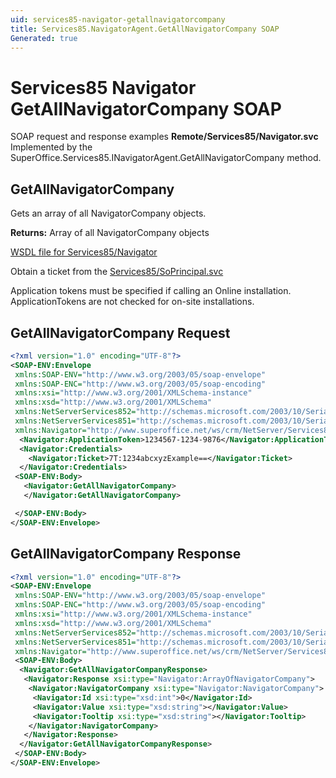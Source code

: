 ```yaml
---
uid: services85-navigator-getallnavigatorcompany
title: Services85.NavigatorAgent.GetAllNavigatorCompany SOAP
Generated: true
---
```


# Services85 Navigator GetAllNavigatorCompany SOAP

SOAP request and response examples **Remote/Services85/Navigator.svc**
Implemented by the <see cref="M:SuperOffice.Services85.INavigatorAgent.GetAllNavigatorCompany">SuperOffice.Services85.INavigatorAgent.GetAllNavigatorCompany</see> method.

## GetAllNavigatorCompany

Gets an array of all NavigatorCompany objects.


**Returns:** Array of all NavigatorCompany objects


[WSDL file for Services85/Navigator](../Services85-Navigator.md)

Obtain a ticket from the [Services85/SoPrincipal.svc](../SoPrincipal/SoPrincipal.md)

Application tokens must be specified if calling an Online installation. ApplicationTokens are not checked for on-site installations.

## GetAllNavigatorCompany Request

```xml
<?xml version="1.0" encoding="UTF-8"?>
<SOAP-ENV:Envelope
 xmlns:SOAP-ENV="http://www.w3.org/2003/05/soap-envelope"
 xmlns:SOAP-ENC="http://www.w3.org/2003/05/soap-encoding"
 xmlns:xsi="http://www.w3.org/2001/XMLSchema-instance"
 xmlns:xsd="http://www.w3.org/2001/XMLSchema"
 xmlns:NetServerServices852="http://schemas.microsoft.com/2003/10/Serialization/Arrays"
 xmlns:NetServerServices851="http://schemas.microsoft.com/2003/10/Serialization/"
 xmlns:Navigator="http://www.superoffice.net/ws/crm/NetServer/Services85">
  <Navigator:ApplicationToken>1234567-1234-9876</Navigator:ApplicationToken>
  <Navigator:Credentials>
    <Navigator:Ticket>7T:1234abcxyzExample==</Navigator:Ticket>
  </Navigator:Credentials>
 <SOAP-ENV:Body>
   <Navigator:GetAllNavigatorCompany>
   </Navigator:GetAllNavigatorCompany>

 </SOAP-ENV:Body>
</SOAP-ENV:Envelope>

```


## GetAllNavigatorCompany Response

```xml
<?xml version="1.0" encoding="UTF-8"?>
<SOAP-ENV:Envelope
 xmlns:SOAP-ENV="http://www.w3.org/2003/05/soap-envelope"
 xmlns:SOAP-ENC="http://www.w3.org/2003/05/soap-encoding"
 xmlns:xsi="http://www.w3.org/2001/XMLSchema-instance"
 xmlns:xsd="http://www.w3.org/2001/XMLSchema"
 xmlns:NetServerServices852="http://schemas.microsoft.com/2003/10/Serialization/Arrays"
 xmlns:NetServerServices851="http://schemas.microsoft.com/2003/10/Serialization/"
 xmlns:Navigator="http://www.superoffice.net/ws/crm/NetServer/Services85">
 <SOAP-ENV:Body>
  <Navigator:GetAllNavigatorCompanyResponse>
   <Navigator:Response xsi:type="Navigator:ArrayOfNavigatorCompany">
    <Navigator:NavigatorCompany xsi:type="Navigator:NavigatorCompany">
     <Navigator:Id xsi:type="xsd:int">0</Navigator:Id>
     <Navigator:Value xsi:type="xsd:string"></Navigator:Value>
     <Navigator:Tooltip xsi:type="xsd:string"></Navigator:Tooltip>
    </Navigator:NavigatorCompany>
   </Navigator:Response>
  </Navigator:GetAllNavigatorCompanyResponse>
 </SOAP-ENV:Body>
</SOAP-ENV:Envelope>

```

